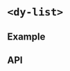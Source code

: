 # `<dy-list>`

## Example

<gbp-example
  name="dy-list"
  props='{"data": [{"title": "Title 1", "avatar": "https://joeschmoe.io/api/v1/random?1", "description": "Mollit aliqua reprehenderit enim consequat dolor ipsum dolor excepteur veniam laborum aliqua."}, {"title": "Title 2", "avatar": "https://joeschmoe.io/api/v1/random?2", "description": "Mollit aliqua reprehenderit enim consequat dolor ipsum dolor excepteur veniam laborum aliqua."}, {"title": "Title 3", "avatar": "https://joeschmoe.io/api/v1/random?3", "description": "Mollit aliqua reprehenderit enim consequat dolor ipsum dolor excepteur veniam laborum aliqua."}]}'
  src="https://jspm.dev/duoyun-ui/elements/list"></gbp-example>

## API

<gbp-api name="dy-list" src="/src/elements/list.ts"></gbp-api>
